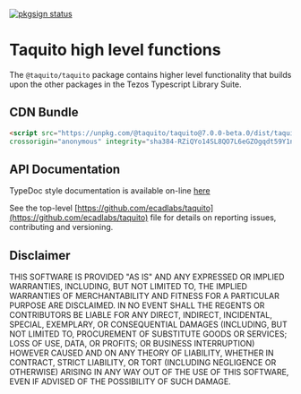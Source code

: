 [![pkgsign status](https://us-central1-pkgsign.cloudfunctions.net/pkgsign-badge?name=@taquito/taquito&expectedIdentity=%40jevonearth)](https://github.com/RedpointGames/pkgsign)

# Taquito high level functions

The `@taquito/taquito` package contains higher level functionality that builds upon the other packages in the Tezos Typescript Library Suite.

## CDN Bundle

```html
<script src="https://unpkg.com/@taquito/taquito@7.0.0-beta.0/dist/taquito.min.js"
crossorigin="anonymous" integrity="sha384-RZiQYo14SL8QO7L6eGZOgqdt59Y1n2rNqmeqQaNy460S8BXxd7pr255cwlTdIgHU"></script>
```

## API Documentation

TypeDoc style documentation is available on-line [here](https://tezostaquito.io/typedoc/modules/_taquito_taquito.html)

See the top-level [https://github.com/ecadlabs/taquito](https://github.com/ecadlabs/taquito) file for details on reporting issues, contributing and versioning.

## Disclaimer

THIS SOFTWARE IS PROVIDED "AS IS" AND ANY EXPRESSED OR IMPLIED WARRANTIES, INCLUDING, BUT NOT LIMITED TO, THE IMPLIED WARRANTIES OF MERCHANTABILITY AND FITNESS FOR A PARTICULAR PURPOSE ARE DISCLAIMED. IN NO EVENT SHALL THE REGENTS OR CONTRIBUTORS BE LIABLE FOR ANY DIRECT, INDIRECT, INCIDENTAL, SPECIAL, EXEMPLARY, OR CONSEQUENTIAL DAMAGES (INCLUDING, BUT NOT LIMITED TO, PROCUREMENT OF SUBSTITUTE GOODS OR SERVICES; LOSS OF USE, DATA, OR PROFITS; OR BUSINESS INTERRUPTION) HOWEVER CAUSED AND ON ANY THEORY OF LIABILITY, WHETHER IN CONTRACT, STRICT LIABILITY, OR TORT (INCLUDING NEGLIGENCE OR OTHERWISE) ARISING IN ANY WAY OUT OF THE USE OF THIS SOFTWARE, EVEN IF ADVISED OF THE POSSIBILITY OF SUCH DAMAGE.

